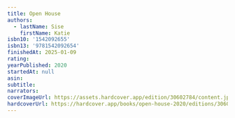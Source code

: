 ```yaml
---
title: Open House
authors:
  - lastName: Sise
    firstName: Katie
isbn10: '1542092655'
isbn13: '9781542092654'
finishedAt: 2025-01-09
rating:
yearPublished: 2020
startedAt: null
asin:
subtitle:
narrators:
coverImageUrl: https://assets.hardcover.app/edition/30602784/content.jpeg
hardcoverUrl: https://hardcover.app/books/open-house-2020/editions/30602784
---
```

